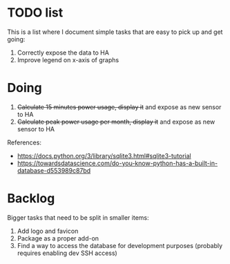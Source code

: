 # TODO list

This is a list where I document simple tasks that are easy to pick up and get going:

1. Correctly expose the data to HA
2. Improve legend on x-axis of graphs

# Doing

1. ~~Calculate 15 minutes power usage, display it~~ and expose as new sensor to HA
2. ~~Calculate peak power usage per month, display it~~ and expose as new sensor to HA

References:
* https://docs.python.org/3/library/sqlite3.html#sqlite3-tutorial
* https://towardsdatascience.com/do-you-know-python-has-a-built-in-database-d553989c87bd


# Backlog

Bigger tasks that need to be split in smaller items:

1. Add logo and favicon
2. Package as a proper add-on
3. Find a way to access the database for development purposes (probably requires enabling dev SSH access)

